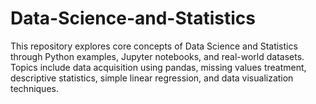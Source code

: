 # Data-Science-and-Statistics
This repository explores core concepts of Data Science and Statistics through Python examples, Jupyter notebooks, and real-world datasets. Topics include data acquisition using pandas, missing values treatment, descriptive statistics, simple linear regression, and data visualization techniques.
